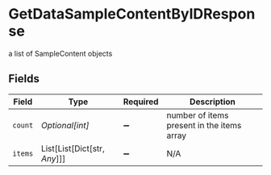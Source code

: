 # GetDataSampleContentByIDResponse

a list of SampleContent objects


## Fields

| Field                                      | Type                                       | Required                                   | Description                                |
| ------------------------------------------ | ------------------------------------------ | ------------------------------------------ | ------------------------------------------ |
| `count`                                    | *Optional[int]*                            | :heavy_minus_sign:                         | number of items present in the items array |
| `items`                                    | List[List[Dict[str, *Any*]]]               | :heavy_minus_sign:                         | N/A                                        |